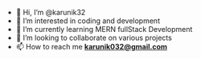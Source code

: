 - 👋 Hi, I’m @karunik32
- 👀 I’m interested in coding and development
- 🌱 I’m currently learning MERN fullStack Development
- 💞️ I’m looking to collaborate on various projects
- 📫 How to reach me **karunik032@gmail.com**

<!---
karunik32/karunik32 is a ✨ special ✨ repository because its `README.md` (this file) appears on your GitHub profile.
You can click the Preview link to take a look at your changes.
--->
